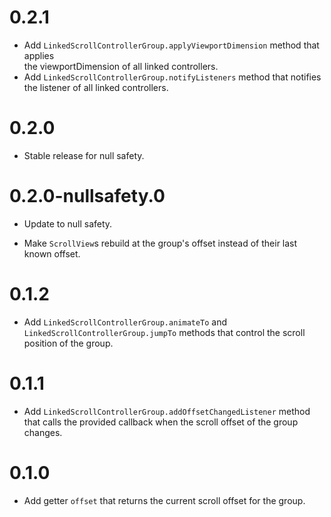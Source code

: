 # 0.2.1

* Add `LinkedScrollControllerGroup.applyViewportDimension` method that applies  
  the viewportDimension of all linked controllers.
* Add `LinkedScrollControllerGroup.notifyListeners` method that notifies  
  the listener of all linked controllers.

# 0.2.0

  * Stable release for null safety.

# 0.2.0-nullsafety.0

  * Update to null safety.

  * Make `ScrollView`s rebuild at the group's offset instead of their last
    known offset.

# 0.1.2

  * Add `LinkedScrollControllerGroup.animateTo` and
    `LinkedScrollControllerGroup.jumpTo` methods that control the scroll
    position of the group.

# 0.1.1

  * Add `LinkedScrollControllerGroup.addOffsetChangedListener` method that calls
    the provided callback when the scroll offset of the group changes.

# 0.1.0

  * Add getter `offset` that returns the current scroll offset for the group.
